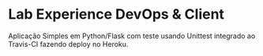 # Lab Experience DevOps & Client
Aplicação Simples em  Python/Flask com teste usando Unittest integrado ao Travis-CI fazendo deploy no Heroku.
